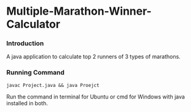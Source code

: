 # Multiple-Marathon-Winner-Calculator

### Introduction

A java application to calculate top 2 runners of 3 types of marathons.

### Running Command

`javac Project.java && java Proejct`

Run the command in terminal for Ubuntu or cmd for Windows with java installed in both.

